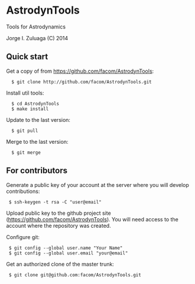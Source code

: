 AstrodynTools
=============

Tools for Astrodynamics

Jorge I. Zuluaga (C) 2014

Quick start
-----------

Get a copy of from https://github.com/facom/AstrodynTools:

      $ git clone http://github.com/facom/AstrodynTools.git

Install util tools:
	 
      $ cd AstrodynTools
      $ make install

Update to the last version:
       
      $ git pull

Merge to the last version:

      $ git merge

For contributors
----------------

Generate a public key of your account at the server where you will
develop contributions:

     $ ssh-keygen -t rsa -C "user@email"

Upload public key to the github project site
(https://github.com/facom/AstrodynTools).  You will need access to the
account where the repository was created.

Configure git:

     $ git config --global user.name "Your Name"
     $ git config --global user.email "your@email"

Get an authorized clone of the master trunk:

     $ git clone git@github.com:facom/AstrodynTools.git
